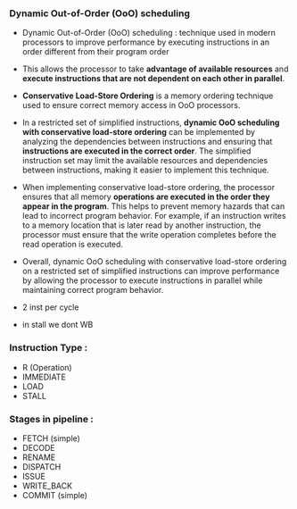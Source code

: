 
### Dynamic Out-of-Order (OoO) scheduling
- Dynamic Out-of-Order (OoO) scheduling : technique used in modern processors to improve performance by executing instructions in an order different from their program order
- This allows the processor to take **advantage of available resources** and **execute instructions that are not dependent on each other in parallel**. 
- **Conservative Load-Store Ordering** is a memory ordering technique used to ensure correct memory access in OoO processors.
- In a restricted set of simplified instructions, **dynamic OoO scheduling with conservative load-store ordering** can be implemented by analyzing the dependencies between instructions and ensuring that **instructions are executed in the correct order**. The simplified instruction set may limit the available resources and dependencies between instructions, making it easier to implement this technique.
- When implementing conservative load-store ordering, the processor ensures that all memory **operations are executed in the order they appear in the program**. This helps to prevent memory hazards that can lead to incorrect program behavior. For example, if an instruction writes to a memory location that is later read by another instruction, the processor must ensure that the write operation completes before the read operation is executed.
- Overall, dynamic OoO scheduling with conservative load-store ordering on a restricted set of simplified instructions can improve performance by allowing the processor to execute instructions in parallel while maintaining correct program behavior.

- 2 inst per cycle
- in stall we dont WB

### Instruction Type : 
- R (Operation)
- IMMEDIATE
- LOAD
- STALL


### Stages in pipeline :
- FETCH (simple) 
- DECODE
- RENAME
- DISPATCH
- ISSUE
- WRITE_BACK
- COMMIT (simple)
